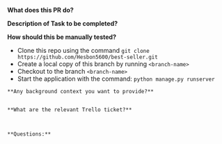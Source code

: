 **What does this PR do?**


**Description of Task to be completed?**


**How should this be manually tested?**
- Clone this repo using the command `git clone https://github.com/Hesbon5600/best-seller.git`
- Create a local copy of this branch by running `<branch-name>`
- Checkout to the branch `<branch-name>`
- Start the application with the command: `python manage.py runserver`

```
**Any background context you want to provide?**


**What are the relevant Trello ticket?**



**Questions:**

